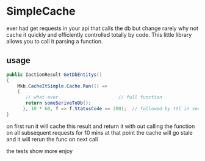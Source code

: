 # SimpleCache
ever had get requests in your api that calls the db but change rarely why not cache it quickly and efficiently controlled totally by code.
This little library allows you to call it parsing a function.

## usage
```c#
public IactionResult GetDbEntitys()
{
    Mkb.CacheItSimple.Cache.Run(() =>
    {
       // what ever                      // full function
       return someSeriveToDb();
      }, 10 * 60, f => f.StatusCode == 200);  // followed by ttl in seconds we have set it to 10 mins , and a wanted out put i.e if status code out is not 200 don't cache this
} 
```
on first run it will cache this result and return it with out calling the function on all subsequent requests for 10 mins at that point the cache will go stale and it will rerun the func on next call


the tests show more enjoy
